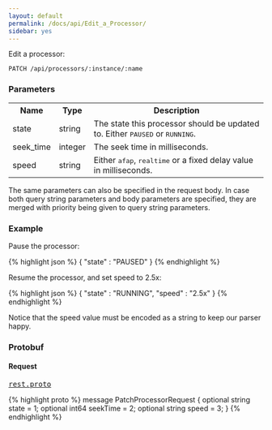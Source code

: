 ```yaml
---
layout: default
permalink: /docs/api/Edit_a_Processor/
sidebar: yes
---
```


Edit a processor:

    PATCH /api/processors/:instance/:name


### Parameters

<table class="inline">
  <tr>
    <th>Name</th>
    <th>Type</th>
    <th>Description</th>
  </tr>
  <tr>
    <td class="code">state</td>
    <td class="code">string</td>
    <td>The state this processor should be updated to. Either <tt>PAUSED</tt> or <tt>RUNNING</tt>.</td>
  </tr>
  <tr>
    <td class="code">seek_time</td>
    <td class="code">integer</td>
    <td>The seek time in milliseconds.</td>
  </tr>
  <tr>
    <td class="code">speed</td>
    <td class="code">string</td>
    <td>Either <tt>afap</tt>, <tt>realtime</tt> or a fixed delay value in milliseconds.</td>
  </tr>
</table>

The same parameters can also be specified in the request body. In case both query string parameters and body parameters are specified, they are merged with priority being given to query string parameters.

### Example

Pause the processor:

{% highlight json %}
{
  "state" : "PAUSED"
}
{% endhighlight %}

Resume the processor, and set speed to 2.5x:

{% highlight json %}
{
  "state" : "RUNNING",
  "speed" : "2.5x"
}
{% endhighlight %}

Notice that the speed value must be encoded as a string to keep our parser happy.


### Protobuf

#### Request

<pre class="r header"><a href="/docs/api/rest.proto/">rest.proto</a></pre>
{% highlight proto %}
message PatchProcessorRequest {
  optional string state = 1;
  optional int64 seekTime = 2;
  optional string speed = 3;
}
{% endhighlight %}
